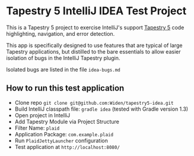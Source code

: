 Tapestry 5 IntelliJ IDEA Test Project
=====================================

This is a Tapestry 5 project to exercise IntelliJ's support [Tapestry 5](http://tapestry.apache.org/)
code highlighting, navigation, and error detection.

This app is specifically designed to use features that are typical of large Tapestry applications,
but distilled to the bare essentials to allow easier isolation of bugs in the IntelliJ Tapestry plugin.

Isolated bugs are listed in the file `idea-bugs.md`

How to run this test application
--------------------------------
- Clone repo `git clone git@github.com:Widen/tapestry5-idea.git`
- Build IntelliJ classpath file: `gradle idea` (tested with Gradle version 1.3)
- Open project in IntelliJ
 - Add Tapestry Module via Project Structure
  - Filter Name: `plaid`
  - Application Package: `com.example.plaid`
 - Run `PlaidJettyLauncher` configuration
- Test application at `http://localhost:8080/`

